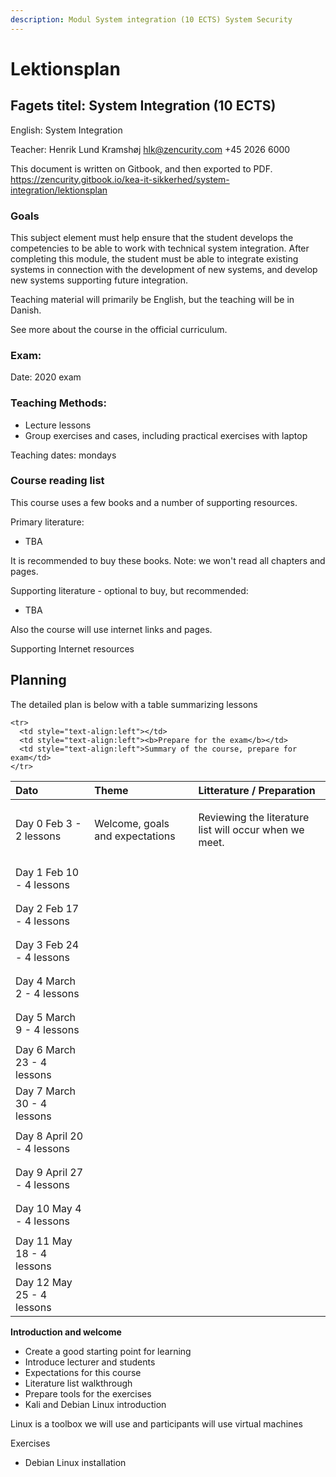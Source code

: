 ```yaml
---
description: Modul System integration (10 ECTS) System Security
---
```


# Lektionsplan

## Fagets titel: System Integration \(10 ECTS\)

English: System Integration

Teacher: Henrik Lund Kramshøj hlk@zencurity.com +45 2026 6000

This document is written on Gitbook, and then exported to PDF.
https://zencurity.gitbook.io/kea-it-sikkerhed/system-integration/lektionsplan

### Goals

This subject element must help ensure that the student develops the competencies to be able to work with technical system integration. After completing this module, the student must be able to integrate existing systems in connection with the development of new systems, and develop new systems supporting future integration.

Teaching material will primarily be English, but the teaching will be in Danish.

See more about the course in the official curriculum.

### Exam:

Date:  2020 exam

### Teaching Methods:

* Lecture lessons
* Group exercises and cases, including practical exercises with laptop

Teaching dates: mondays

### Course reading list
This course uses a few books and a number of supporting resources.

Primary literature:

* TBA

It is recommended to buy these books. Note: we won't read all chapters and pages.

Supporting literature - optional to buy, but recommended:

* TBA

Also the course will use internet links and pages.

Supporting Internet resources

## Planning

The detailed plan is below with a table summarizing lessons

<table>
<thead>
<tr>
  <th style="text-align:left">Dato</th>
  <th style="text-align:left">Theme</th>
  <th style="text-align:left">Litterature / Preparation</th>
</tr>
</thead>
<tbody>
<tr>
  <td style="text-align:left">Day 0 Feb 3 - 2 lessons</td>
  <td style="text-align:left">
    <p>Welcome, goals and expectations</br>
    </p>
  </td>
  <td style="text-align:left">
  <p> Reviewing the literature list will occur when we meet. </p>
  </td>
</tr>
<tr>
  <td style="text-align:left">Day 1 Feb 10 - 4 lessons </td>
  <td style="text-align:left">
    <p> </br>
    </p>
  </td>
  <td style="text-align:left">
  <p>  </p>
  </td>
</tr>
<tr>
  <td style="text-align:left">Day 2 Feb 17 - 4 lessons </td>
  <td style="text-align:left">
    <p> </br>
    </p>
  </td>
  <td style="text-align:left">
  <p>  </p>
  </td>
</tr>
<tr>
  <td style="text-align:left">Day 3 Feb 24 - 4 lessons </td>
  <td style="text-align:left">
    <p> </br>
    </p>
  </td>
  <td style="text-align:left">
  <p>  </p>
  </td>
</tr>
<tr>
  <td style="text-align:left">Day 4 March 2 - 4 lessons </td>
  <td style="text-align:left">
    <p> </br>
    </p>
  </td>
  <td style="text-align:left">
  <p>  </p>
  </td>
</tr>
<tr>
  <td style="text-align:left">Day 5 March 9 - 4 lessons </td>
  <td style="text-align:left">
    <p> </br>
    </p>
  </td>
  <td style="text-align:left">
  <p>  </p>
  </td>
</tr>
<tr>
  <td style="text-align:left">Day 6 March 23 - 4 lessons </td>
  <td style="text-align:left">
    <p> </br>
    </p>
  </td>
  <td style="text-align:left">
  <p>  </p>
  </td>
</tr>
<tr>
  <td style="text-align:left">Day 7 March 30 - 4 lessons </td>
  <td style="text-align:left">
    <p> </br>
    </p>
  </td>
  <td style="text-align:left">
  <p>  </p>
  </td>
</tr>
<tr>
  <td style="text-align:left">Day 8 April 20 - 4 lessons </td>
  <td style="text-align:left">
    <p> </br>
    </p>
  </td>
  <td style="text-align:left">
  <p>  </p>
  </td>
</tr>
<tr>
  <td style="text-align:left">Day 9 April 27 - 4 lessons </td>
  <td style="text-align:left">
    <p> </br>
    </p>
  </td>
  <td style="text-align:left">
  <p>  </p>
  </td>
</tr>
<tr>
  <td style="text-align:left">Day 10 May 4 - 4 lessons </td>
  <td style="text-align:left">
    <p> </br>
    </p>
  </td>
  <td style="text-align:left">
  <p>  </p>
  </td>
</tr>
<tr>
  <td style="text-align:left">Day 11 May 18 - 4 lessons </td>
  <td style="text-align:left">
    <p> </br>
    </p>
  </td>
  <td style="text-align:left">
  <p>  </p>
  </td>
</tr>
<tr>
  <td style="text-align:left">Day 12 May 25 - 4 lessons </td>
  <td style="text-align:left">
    <p> </br>
    </p>
  </td>
  <td style="text-align:left">
  <p>  </p>
  </td>
</tr>

    <tr>
      <td style="text-align:left"></td>
      <td style="text-align:left"><b>Prepare for the exam</b></td>
      <td style="text-align:left">Summary of the course, prepare for exam</td>
    </tr>
  </tbody>
</table>

**Introduction and welcome**

* Create a good starting point for learning
* Introduce lecturer and students
* Expectations for this course
* Literature list walkthrough
* Prepare tools for the exercises
* Kali and Debian Linux introduction

Linux is a toolbox we will use and participants will use virtual machines

Exercises
* Debian Linux installation
